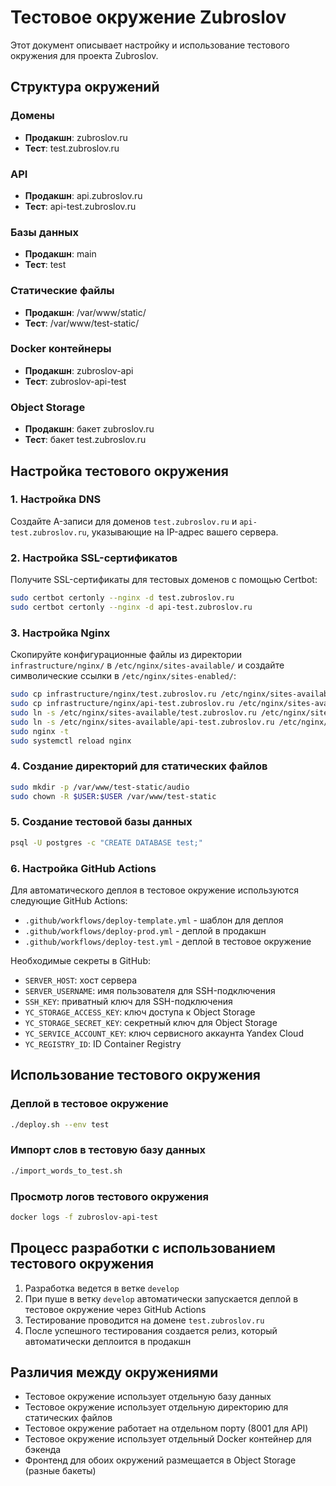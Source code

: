 # Тестовое окружение Zubroslov

Этот документ описывает настройку и использование тестового окружения для проекта Zubroslov.

## Структура окружений

### Домены
- **Продакшн**: zubroslov.ru
- **Тест**: test.zubroslov.ru

### API
- **Продакшн**: api.zubroslov.ru
- **Тест**: api-test.zubroslov.ru

### Базы данных
- **Продакшн**: main
- **Тест**: test

### Статические файлы
- **Продакшн**: /var/www/static/
- **Тест**: /var/www/test-static/

### Docker контейнеры
- **Продакшн**: zubroslov-api
- **Тест**: zubroslov-api-test

### Object Storage
- **Продакшн**: бакет zubroslov.ru
- **Тест**: бакет test.zubroslov.ru

## Настройка тестового окружения

### 1. Настройка DNS
Создайте A-записи для доменов `test.zubroslov.ru` и `api-test.zubroslov.ru`, указывающие на IP-адрес вашего сервера.

### 2. Настройка SSL-сертификатов
Получите SSL-сертификаты для тестовых доменов с помощью Certbot:

```bash
sudo certbot certonly --nginx -d test.zubroslov.ru
sudo certbot certonly --nginx -d api-test.zubroslov.ru
```

### 3. Настройка Nginx
Скопируйте конфигурационные файлы из директории `infrastructure/nginx/` в `/etc/nginx/sites-available/` и создайте символические ссылки в `/etc/nginx/sites-enabled/`:

```bash
sudo cp infrastructure/nginx/test.zubroslov.ru /etc/nginx/sites-available/
sudo cp infrastructure/nginx/api-test.zubroslov.ru /etc/nginx/sites-available/
sudo ln -s /etc/nginx/sites-available/test.zubroslov.ru /etc/nginx/sites-enabled/
sudo ln -s /etc/nginx/sites-available/api-test.zubroslov.ru /etc/nginx/sites-enabled/
sudo nginx -t
sudo systemctl reload nginx
```

### 4. Создание директорий для статических файлов
```bash
sudo mkdir -p /var/www/test-static/audio
sudo chown -R $USER:$USER /var/www/test-static
```

### 5. Создание тестовой базы данных
```bash
psql -U postgres -c "CREATE DATABASE test;"
```

### 6. Настройка GitHub Actions
Для автоматического деплоя в тестовое окружение используются следующие GitHub Actions:
- `.github/workflows/deploy-template.yml` - шаблон для деплоя
- `.github/workflows/deploy-prod.yml` - деплой в продакшн
- `.github/workflows/deploy-test.yml` - деплой в тестовое окружение

Необходимые секреты в GitHub:
- `SERVER_HOST`: хост сервера
- `SERVER_USERNAME`: имя пользователя для SSH-подключения
- `SSH_KEY`: приватный ключ для SSH-подключения
- `YC_STORAGE_ACCESS_KEY`: ключ доступа к Object Storage
- `YC_STORAGE_SECRET_KEY`: секретный ключ для Object Storage
- `YC_SERVICE_ACCOUNT_KEY`: ключ сервисного аккаунта Yandex Cloud
- `YC_REGISTRY_ID`: ID Container Registry

## Использование тестового окружения

### Деплой в тестовое окружение
```bash
./deploy.sh --env test
```

### Импорт слов в тестовую базу данных
```bash
./import_words_to_test.sh
```

### Просмотр логов тестового окружения
```bash
docker logs -f zubroslov-api-test
```

## Процесс разработки с использованием тестового окружения

1. Разработка ведется в ветке `develop`
2. При пуше в ветку `develop` автоматически запускается деплой в тестовое окружение через GitHub Actions
3. Тестирование проводится на домене `test.zubroslov.ru`
4. После успешного тестирования создается релиз, который автоматически деплоится в продакшн

## Различия между окружениями

- Тестовое окружение использует отдельную базу данных
- Тестовое окружение использует отдельную директорию для статических файлов
- Тестовое окружение работает на отдельном порту (8001 для API)
- Тестовое окружение использует отдельный Docker контейнер для бэкенда
- Фронтенд для обоих окружений размещается в Object Storage (разные бакеты)
